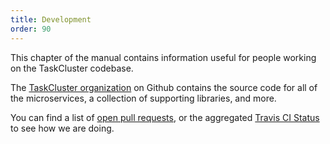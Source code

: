 ```yaml
---
title: Development
order: 90
---
```


This chapter of the manual contains information useful for people working on the TaskCluster codebase.

The [TaskCluster organization](https://github.com/taskcluster) on Github contains the source code for all of the microservices, a collection of supporting libraries, and more.

You can find a list of [open pull requests](https://github.com/search?utf8=%E2%9C%93&q=user%3Ataskcluster+is%3Aopen&type=Issues&ref=searchresults), or the aggregated [Travis CI Status](https://travis-ci.org/taskcluster) to see how we are doing.
